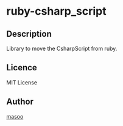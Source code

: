ruby-csharp_script
====

## Description
Library to move the CsharpScript from ruby.

## Licence
MIT License


## Author

[masoo](https://github.com/masoo/)
